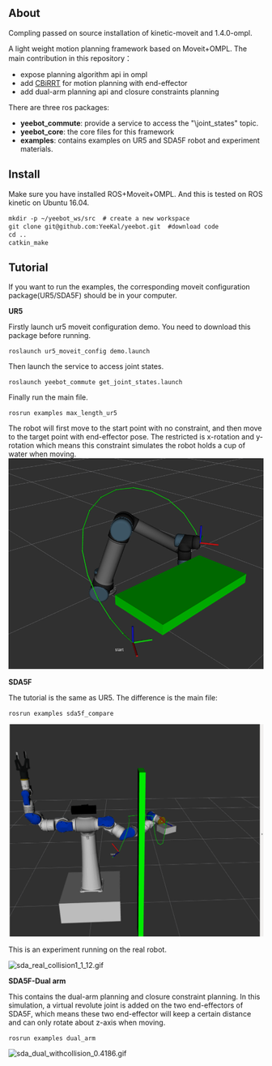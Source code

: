 ## About 

Compling passed on source installation of kinetic-moveit and 1.4.0-ompl.

A light weight motion planning framework based on Moveit+OMPL. The main contribution in this repository：

- expose planning algorithm api in ompl
- add [CBiRRT](https://www.ri.cmu.edu/pub_files/2009/5/berenson_dmitry_2009_2.pdf) for motion planning with end-effector
- add dual-arm planning api and closure constraints planning

There are three ros packages:

- **yeebot_commute**: provide a service to access the "\joint_states" topic.
- **yeebot_core**: the core files for this framework
- **examples**: contains examples on UR5 and SDA5F robot and experiment materials.
## Install 

Make sure you have installed ROS+Moveit+OMPL. And this is tested on ROS kinetic on Ubuntu 16.04.

```
mkdir -p ~/yeebot_ws/src  # create a new workspace
git clone git@github.com:YeeKal/yeebot.git  #download code
cd ..
catkin_make  
```


## Tutorial

If you want to run the examples, the corresponding moveit configuration package(UR5/SDA5F) should be in your computer.

**UR5**

Firstly launch ur5 moveit configuration demo. You need to download this package before running.

```
roslaunch ur5_moveit_config demo.launch
```
Then launch the service to access joint states.

```
roslaunch yeebot_commute get_joint_states.launch
```
Finally run the main file.

```
rosrun examples max_length_ur5
```

The robot will first move to the start point with no constraint, and then move to the target point with end-effector pose. The restricted is x-rotation and y-rotation which means this constraint simulates the robot holds a cup of water when moving.
![img](examples/figs/max_extent_3.png)


**SDA5F**

The tutorial is the same as UR5. The difference is the main file:
```
rosrun examples sda5f_compare
```
![img](examples/figs/max_extent_10_2_sda_yes.png)

This is an experiment running on the real robot.

![sda_real_collision1_1_12.gif](examples/figs/sda_real_collision1_1_12.gif)

**SDA5F-Dual arm**

This contains the dual-arm planning and closure constraint planning. In this simulation, a virtual revolute joint is added on the two end-effectors of SDA5F, which means these two end-effector will keep a certain distance and can only rotate about z-axis when moving.

```
rosrun examples dual_arm
```
![sda_dual_withcollision_0.4186.gif](examples/figs/sda_dual_withcollision_0.4186.gif)